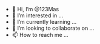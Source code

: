 - 👋 Hi, I’m @123Mas
- 👀 I’m interested in ...
- 🌱 I’m currently learning ...
- 💞️ I’m looking to collaborate on ...
- 📫 How to reach me ...

<!---
123Mas/123Mas is a ✨ special ✨ repository because its `README.md` (this file) appears on your GitHub profile.
You can click the Preview link to take a look at your changes.
--->
